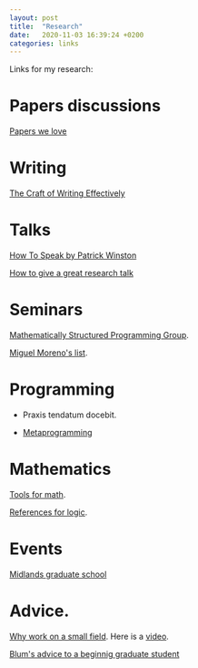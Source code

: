 ```yaml
---
layout: post
title:  "Research"
date:   2020-11-03 16:39:24 +0200
categories: links
---
```


Links for my research:

# Papers discussions

[Papers we love][love]

[love]: https://www.youtube.com/c/PapersWeLove/

# Writing

[The Craft of Writing Effectively][mcenerney] 

# Talks

[How To Speak by Patrick Winston][winston]

[How to give a great research talk][peyton]

[krauss]: https://www21.in.tum.de/~krauss/papers/krauss-thesis.pdf
[kansas]: https://ku-fpg.github.io/software/kure/
[dubut]: https://group-mmm.org/~dubut/papers/master12.pdf
[dubut1]: https://arxiv.org/pdf/1511.00346.pdf
[aristote]: https://git.eleves.ens.fr/qaristote/m1-internship-report/uploads/3431548a277eb5fc297d8e7d93d1e3ce/aristote_quentin_m1_internship_report.pdf
[mcenerney]: https://www.youtube.com/watch?v=vtIzMaLkCaM
[winston]: https://www.youtube.com/watch?v=vtIzMaLkCaM
[peyton]: https://www.microsoft.com/en-us/research/academic-program/give-great-research-talk/

# Seminars

[Mathematically Structured Programming Group][mcbride].

[mcbride]: http://msp.cis.strath.ac.uk/links.html

[Miguel Moreno's list][moreno].

[moreno]: https://www.miguelmath.com/webminars.html


# Programming

- Praxis tendatum docebit. 

- [Metaprogramming][meta]


[meta]: https://infoscience.epfl.ch/record/232427?ln=fr

# Mathematics

[Tools for math][math].

[math]: https://mathoverflow.net/questions/2147/most-helpful-math-resources-on-the-web

[References for logic][logic].

[logic]: https://www.logicmatters.net/

# Events

[Midlands graduate school][midlands]

[midlands]: http://www.cs.nott.ac.uk/MGS/

# Advice. 

[Why work on a small field][jeff]. Here is a [video][small].

[jeff]: http://jeffe.cs.illinois.edu/
[small]: https://www.youtube.com/watch?v=c0bsKc4tiuY

[Blum's advice to a beginnig graduate student][blum]

[blum]: https://www.cs.cmu.edu/~mblum/research/pdf/grad.html